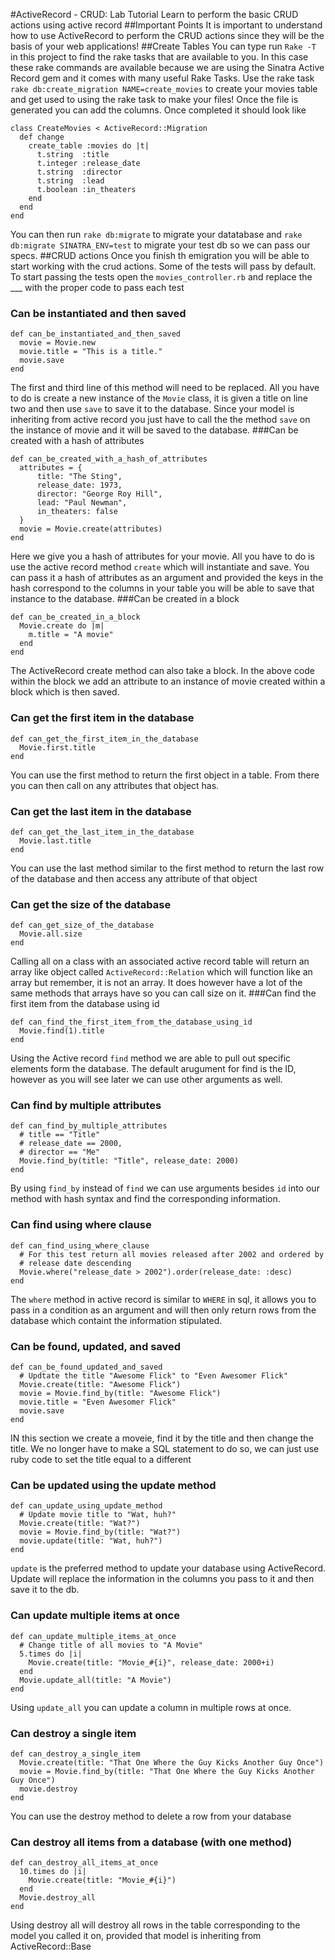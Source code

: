 #ActiveRecord - CRUD: Lab Tutorial
Learn to perform the basic CRUD actions using active record
##Important Points
It is important to understand how to use ActiveRecord to perform the CRUD actions since they will be the basis of your web applications!
##Create Tables
You can type run `Rake -T` in this project to find the rake tasks that are available to you. In this case these rake commands are available because we are using the Sinatra Active Record gem and it comes with many useful Rake Tasks. Use the rake task `rake db:create_migration NAME=create_movies` to create your movies table and get used to using the rake task to make your files!
Once the file is generated you can add the columns. Once completed it should look like 

```
class CreateMovies < ActiveRecord::Migration
  def change
    create_table :movies do |t|
      t.string  :title
      t.integer :release_date
      t.string  :director
      t.string  :lead
      t.boolean :in_theaters
    end
  end
end
```
You can then run `rake db:migrate` to migrate your datatabase and `rake db:migrate SINATRA_ENV=test` to migrate your test db so we can pass our specs.
##CRUD actions
Once you finish th emigration you will be able to start working with the crud actions. Some of the tests will pass by default. To start passing the tests open the `movies_controller.rb` and replace the ___ with the proper code to pass each test
### Can be instantiated and then saved
```
def can_be_instantiated_and_then_saved
  movie = Movie.new
  movie.title = "This is a title."
  movie.save
end
```
The first and third line of this method will need to be replaced. All  you have to do is create a new instance of the `Movie` class, it is given a title on line two and then use `save` to save it to the database. Since your model is inheriting from active record you just have to call the the method `save` on the instance of movie and it will be saved to the database. 
###Can be created with a hash of attributes

```
def can_be_created_with_a_hash_of_attributes
  attributes = {
      title: "The Sting",
      release_date: 1973,
      director: "George Roy Hill",
      lead: "Paul Newman",
      in_theaters: false
  }
  movie = Movie.create(attributes)
end
```
Here we give you a hash of attributes for your movie. All you have to do is use the active record method `create` which will instantiate and save. You can pass it a hash of attributes as an argument and provided the keys in the hash correspond to the columns in your table you will be able to save that instance to the database.
###Can be created in a block
```
def can_be_created_in_a_block
  Movie.create do |m|
    m.title = "A movie"
  end
end
```
The ActiveRecord create method can also take a block. In the above code within the block we add an attribute to an instance of movie created within a block which is then saved. 

### Can get the first item in the database
```
def can_get_the_first_item_in_the_database
  Movie.first.title
end
```
You can use the first method to return the first object in a table. From there you can then call on any attributes that object has. 

### Can get the last item in the database
```
def can_get_the_last_item_in_the_database
  Movie.last.title
end
```
You can use the last method similar to the first method to return the last row of the database and then access any attribute of that object

### Can get the size of the database
```
def can_get_size_of_the_database
  Movie.all.size
end
```
Calling all on a class with an associated active record table will return an array like object called `ActiveRecord::Relation` which will function like an array but remember, it is not an array. It does however have a lot of the same methods that arrays have so you can call size on it.
###Can find the first item from the database using id
```
def can_find_the_first_item_from_the_database_using_id
  Movie.find(1).title
end
```
Using the Active record `find` method we are able to pull out specific elements form the database. The default arugument for find is the ID, however as you will see later we can use other arguments as well.

### Can find by multiple attributes
```
def can_find_by_multiple_attributes
  # title == "Title"
  # release_date == 2000, 
  # director == "Me"
  Movie.find_by(title: "Title", release_date: 2000)
end
```
By using `find_by` instead of `find` we can use arguments besides `id` into our method with hash syntax and find the corresponding information.
### Can find using where clause
```
def can_find_using_where_clause
  # For this test return all movies released after 2002 and ordered by 
  # release date descending
  Movie.where("release_date > 2002").order(release_date: :desc)
end
```
The `where` method in active record is similar to `WHERE` in sql, it allows you to pass in a condition as an argument and will then only return rows from the database which containt the information stipulated.
### Can be found, updated, and saved
```
def can_be_found_updated_and_saved
  # Updtate the title "Awesome Flick" to "Even Awesomer Flick"
  Movie.create(title: "Awesome Flick")
  movie = Movie.find_by(title: "Awesome Flick")
  movie.title = "Even Awesomer Flick"
  movie.save
end
```
IN this section we create a moveie, find it by the title and then change the title. We no longer have to make a SQL statement to do so, we can just use ruby code to set the title equal to a different 
### Can be updated using the update method
```
def can_update_using_update_method
  # Update movie title to "Wat, huh?"
  Movie.create(title: "Wat?")
  movie = Movie.find_by(title: "Wat?")
  movie.update(title: "Wat, huh?")
end
```
`update` is the preferred method to update your database using ActiveRecord. Update will replace the information in the columns you pass to it and then save it to the db.
### Can update multiple items at once
```
def can_update_multiple_items_at_once
  # Change title of all movies to "A Movie"
  5.times do |i|
    Movie.create(title: "Movie_#{i}", release_date: 2000+i)
  end
  Movie.update_all(title: "A Movie")
end
```
Using `update_all` you can update a column in multiple rows at once.
### Can destroy a single item
```
def can_destroy_a_single_item
  Movie.create(title: "That One Where the Guy Kicks Another Guy Once")
  movie = Movie.find_by(title: "That One Where the Guy Kicks Another Guy Once")
  movie.destroy
end
```
You can use the destroy method to delete a row from your database
### Can destroy all items from a database (with one method)
```
def can_destroy_all_items_at_once
  10.times do |i|
    Movie.create(title: "Movie_#{i}")
  end
  Movie.destroy_all
end
```
Using destroy all will destroy all rows in the table corresponding to the model you called it on, provided that model is inheriting from ActiveRecord::Base